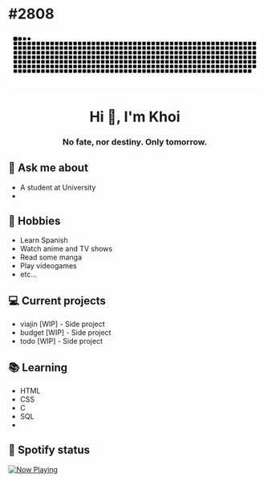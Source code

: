 # #2808

<picture>
  <source
    media="(prefers-color-scheme: dark)"
    srcset="https://raw.githubusercontent.com/platane/snk/output/github-contribution-grid-snake-dark.svg"
  />
  <source
    media="(prefers-color-scheme: light)"
    srcset="https://raw.githubusercontent.com/platane/snk/output/github-contribution-grid-snake.svg"
  />
  <img
    alt="github contribution grid snake animation"
    src="https://raw.githubusercontent.com/platane/snk/output/github-contribution-grid-snake.svg"
  />
</picture>





<h1 align="center">Hi 👋, I'm Khoi</h1>
<h3 align="center">No fate, nor destiny. Only tomorrow.</h3>

## 💬 Ask me about
- A student at University
- 

## 📅 Hobbies
- Learn Spanish
- Watch anime and TV shows
- Read some manga
- Play videogames
- etc...

## 💻 Current projects
- viajin [WIP] - Side project
- budget [WIP] - Side project
- todo [WIP] - Side project

## 📚 Learning
- HTML
- CSS
- C
- SQL
- 

## 🎵 Spotify status

<a href="https://open.spotify.com/track/7jtQeepflBNzM1vffn7c8e">
  <img src="https://jvillegasd-spotify.vercel.app/api/song" width="341" height="571" alt="Now Playing">
</a>

